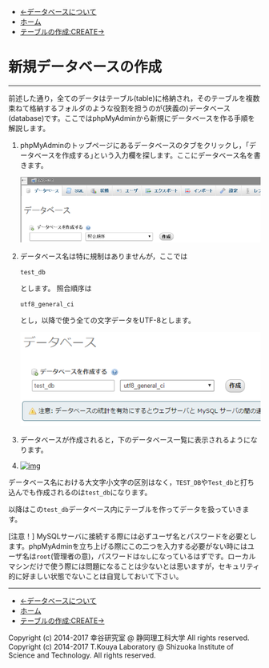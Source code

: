* [←データベースについて](http://cs-tklab.na-inet.jp/phpdb/Chapter3/DB1.html)
* [ホーム](http://cs-tklab.na-inet.jp/phpdb/index.html)
* [テーブルの作成:CREATE→](http://cs-tklab.na-inet.jp/phpdb/Chapter3/DB3.html)

# 新規データベースの作成

------

前述した通り，全てのデータはテーブル(table)に格納され，そのテーブルを複数束ねて格納するフォルダのような役割を担うのが(狭義の)データベース(database)です。ここではphpMyAdminから新規にデータベースを作る手順を解説します。

1. phpMyAdminのトップページにあるデータベースのタブをクリックし，｢データベースを作成する｣という入力欄を探します。ここにデータベース名を書きます。

   [![img](2_create_database.assets/DB2-1.PNG)](http://cs-tklab.na-inet.jp/phpdb/Chapter3/fig/DB2-1.PNG)

2. データベース名は特に規制はありませんが，ここでは

   ```
   test_db
   ```

   とします。 照合順序は

   ```
   utf8_general_ci
   ```

   とし，以降で使う全ての文字データをUTF-8とします。

   [![img](2_create_database.assets/test_db_create.png)](http://cs-tklab.na-inet.jp/phpdb/Chapter3/fig/test_db_create.png)

3. データベースが作成されると，下のデータベース一覧に表示されるようになります。

4. [![img](http://cs-tklab.na-inet.jp/phpdb/Chapter3/fig/test_db_create_table.png)](http://cs-tklab.na-inet.jp/phpdb/Chapter3/fig/test_db_create_table.png)

データベース名における大文字小文字の区別はなく，`TEST_DB`や`Test_db`と打ち込んでも作成されるのは`test_db`になります。

以降はこの`test_db`データベース内にテーブルを作ってデータを扱っていきます。

[注意！] MySQLサーバに接続する際には必ずユーザ名とパスワードを必要とします。phpMyAdminを立ち上げる際にこの二つを入力する必要がない時にはユーザ名は`root`(管理者の意)，パスワードは`なし`になっているはずです。ローカルマシンだけで使う際には問題になることは少ないとは思いますが，セキュリティ的に好ましい状態でないことは自覚しておいて下さい。

------

* [←データベースについて](http://cs-tklab.na-inet.jp/phpdb/Chapter3/DB1.html)
* [ホーム](http://cs-tklab.na-inet.jp/phpdb/index.html)
* [テーブルの作成:CREATE→](http://cs-tklab.na-inet.jp/phpdb/Chapter3/DB3.html)

Copyright (c) 2014-2017 幸谷研究室 @ 静岡理工科大学 All rights reserved.
Copyright (c) 2014-2017 T.Kouya Laboratory @ Shizuoka Institute of Science and Technology. All rights reserved.